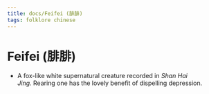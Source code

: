 ```yaml
---
title: docs/Feifei (腓腓)
tags: folklore chinese
---
```


# Feifei (腓腓)
- A fox-like white supernatural creature recorded in _Shan Hai  
	Jing_. Rearing one has the lovely benefit of dispelling depression.